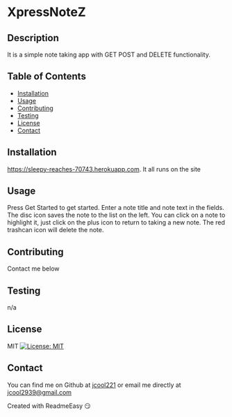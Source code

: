 <!DOCTYPE md>
# XpressNoteZ

## Description
It is a simple note taking app with GET POST and DELETE functionality.

## Table of Contents
* [Installation](#installation)
* [Usage](#usage)
* [Contributing](#contributing)
* [Testing](#testing)
* [License](#license)
* [Contact](#contact)

<a name="Installation"></a>
## Installation

https://sleepy-reaches-70743.herokuapp.com. It all runs on the site

<a name="Usage"></a>
## Usage

Press Get Started to get started.  Enter a note title and note text in the fields.  The disc icon saves the note to the list on the left.  You can click on a  note to highlight it, just click on the plus icon to return to taking a new note.  The red trashcan icon will delete the note.

<a name="Contributing"></a>
## Contributing

Contact me below

<a name="Testing"></a>
## Testing

n/a

<a name="License"></a>
## License

MIT [![License: MIT](https://img.shields.io/badge/License-MIT-yellow.svg)](https://opensource.org/licenses/MIT)

<a name="Contact"></a>
## Contact

You can find me on Github at [jcool221](https://github.com/jcool221) 
or email me directly at [jcool2939@gmail.com](mailto:jcool2939@gmail.com?subject=[Github]Project%20Information.)

Created with ReadmeEasy 😏
